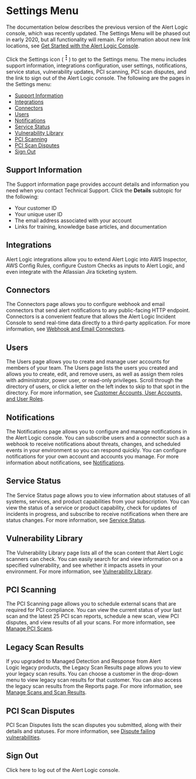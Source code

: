 # Settings Menu

The documentation below describes the previous version of the Alert Logic console, which was recently updated. The Settings Menu will be phased out in early 2020, but all functionality will remain. For information about new link locations, see [Get Started with the Alert Logic Console](../get-started/get-started-console.md).

Click the Settings icon (![](../Resources/Images/supportThreeDots.png)) to get to the Settings menu. The menu includes support information, integrations configuration, user settings, notifications, service status, vulnerability updates, PCI scanning, PCI scan disputes, and the link to sign out of the Alert Logic console. The following are the pages in the Settings menu:

* [Support Information](#supportInfo)
* [Integrations](#integrations)
* [Connectors](#Connectors)
* [Users](#users)
* [Notifications](#Notifica)
* [Service Status](#Service)
* [Vulnerability Library](#Vulnerab)
* [PCI Scanning](#PCI)
* [PCI Scan Disputes](#scanDispute)
* [Sign Out](#signOut)

## Support Information

The Support information page provides account details and information you need when you contact Technical Support. Click the **Details** subtopic for the following:

* Your customer ID
* Your unique user ID
* The email address associated with your account
* Links for training, knowledge base articles, and documentation

## Integrations

Alert Logic integrations allow you to extend Alert Logic into AWS Inspector, AWS Config Rules, configure Custom Checks as inputs to Alert Logic, and even integrate with the Atlassian Jira ticketing system.

## Connectors

The Connectors page allows you to configure webhook and email connectors that send alert notifications to any public-facing HTTP endpoint. Connectors is a convenient feature that  allows the Alert Logic Incident Console to send real-time data directly to a third-party application. For more information, see [Webhook and Email Connectors](../configure/connectors.md).

## Users

The Users page allows you to create and manage user accounts for members of your team. The Users page lists the users you created and allows you to create, edit, and remove users, as well as assign them roles with administrator, power user, or read-only privileges. Scroll through the directory of users, or click a letter on the left index to skip to that spot in the directory. For more information, see [Customer Accounts, User Accounts, and User Roles](users-roles.md#usersAndGroups).

## Notifications

The Notifications page allows you to configure and manage notifications  in the Alert Logic console. You can subscribe users and a connector such as a webhook to receive notifications about threats, changes, and scheduled events in your environment so you can respond quickly. You can configure notifications for your own account and accounts you manage. For more information about notifications, see [Notifications](../configure/notifications.md#usersAndGroups).

## Service Status

The Service Status page allows you to view information about statuses of all systems, services, and product capabilities from your subscription. You can view the status of a service or product capability, check for updates of incidents in progress, and subscribe to receive notifications when there are status changes. For more information, see [Service Status](../analyze/service-status.md).

## Vulnerability Library

The Vulnerability Library page  lists all of the scan content that Alert Logic scanners can check. You can easily search for and view information on a specified vulnerability, and see whether it impacts assets in your environment. For more information, see [Vulnerability Library](../analyze/vulnerability-library.md).

## PCI Scanning

The PCI Scanning page allows you to schedule  external scans that are required for PCI compliance. You can view the current status of your last scan and the latest 25 PCI scan reports, schedule a new scan, view PCI disputes, and view results of all your scans. For more information, see [Manage PCI Scans](../configure/pci-scans.md#Manage2).

## Legacy Scan Results

If you upgraded to Managed Detection and Response from Alert Logic legacy products, the Legacy Scan Results page allows you to view your legacy scan results.  You can choose a customer in the drop-down menu to view legacy scan results for that customer. You can also access the legacy scan results from the Reports page. For more information, see [Manage Scans and Scan Results](../analyze/manage-scans-and-scan-results.md#View2).

## PCI Scan Disputes

PCI Scan Disputes lists the scan disputes you submitted, along with their details and statuses. For more information, see [Dispute failing vulnerabilities](../configure/pci-scans.md#Dispute).

## Sign Out

Click here to log out of the Alert Logic console.
